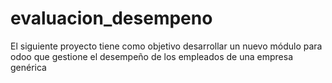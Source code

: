 # evaluacion_desempeno
El siguiente proyecto tiene como objetivo desarrollar un nuevo módulo para odoo que gestione el desempeño de los empleados de una empresa genérica

